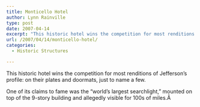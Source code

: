 ```yaml
---
title: Monticello Hotel
author: Lynn Rainville
type: post
date: 2007-04-14
excerpt: "This historic hotel wins the competition for most renditions of Jefferson's profile: on their plates and doormats, just to name a few. It began as a 21-foot deep pit, cost $800,000, and was originally slated to be called the James Monroe. Which Charlottesville hotel is it ?"
url: /2007/04/14/monticello-hotel/
categories:
  - Historic Structures

---
```

[](http://www.locohistory.org/blog/?attachment_id=95)This historic hotel wins the competition for most renditions of Jefferson&#8217;s profile: on their plates and doormats, just to name a few.

[](http://www.locohistory.org/blog/?attachment_id=96)

One of its claims to fame was the &#8220;world&#8217;s largest searchlight,&#8221; mounted on top of the 9-story building and allegedly visible for 100s of miles.Â [](http://www.locohistory.org/blog/?attachment_id=97)

<br style="clear: both" />
